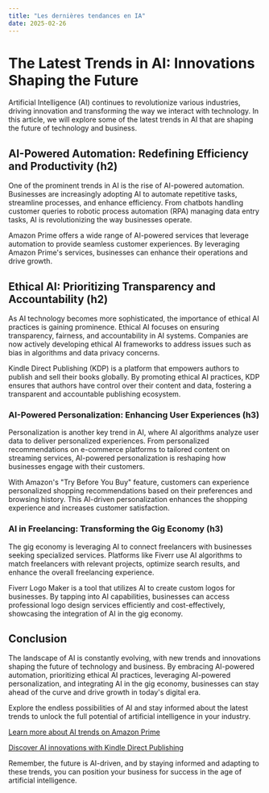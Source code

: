 ```yaml
---
title: "Les dernières tendances en IA"
date: 2025-02-26
---
```


# The Latest Trends in AI: Innovations Shaping the Future

Artificial Intelligence (AI) continues to revolutionize various industries, driving innovation and transforming the way we interact with technology. In this article, we will explore some of the latest trends in AI that are shaping the future of technology and business.

## AI-Powered Automation: Redefining Efficiency and Productivity (h2)

One of the prominent trends in AI is the rise of AI-powered automation. Businesses are increasingly adopting AI to automate repetitive tasks, streamline processes, and enhance efficiency. From chatbots handling customer queries to robotic process automation (RPA) managing data entry tasks, AI is revolutionizing the way businesses operate.

Amazon Prime offers a wide range of AI-powered services that leverage automation to provide seamless customer experiences. By leveraging Amazon Prime's services, businesses can enhance their operations and drive growth.

## Ethical AI: Prioritizing Transparency and Accountability (h2)

As AI technology becomes more sophisticated, the importance of ethical AI practices is gaining prominence. Ethical AI focuses on ensuring transparency, fairness, and accountability in AI systems. Companies are now actively developing ethical AI frameworks to address issues such as bias in algorithms and data privacy concerns.

Kindle Direct Publishing (KDP) is a platform that empowers authors to publish and sell their books globally. By promoting ethical AI practices, KDP ensures that authors have control over their content and data, fostering a transparent and accountable publishing ecosystem.

### AI-Powered Personalization: Enhancing User Experiences (h3)

Personalization is another key trend in AI, where AI algorithms analyze user data to deliver personalized experiences. From personalized recommendations on e-commerce platforms to tailored content on streaming services, AI-powered personalization is reshaping how businesses engage with their customers.

With Amazon's "Try Before You Buy" feature, customers can experience personalized shopping recommendations based on their preferences and browsing history. This AI-driven personalization enhances the shopping experience and increases customer satisfaction.

### AI in Freelancing: Transforming the Gig Economy (h3)

The gig economy is leveraging AI to connect freelancers with businesses seeking specialized services. Platforms like Fiverr use AI algorithms to match freelancers with relevant projects, optimize search results, and enhance the overall freelancing experience.

Fiverr Logo Maker is a tool that utilizes AI to create custom logos for businesses. By tapping into AI capabilities, businesses can access professional logo design services efficiently and cost-effectively, showcasing the integration of AI in the gig economy.

## Conclusion

The landscape of AI is constantly evolving, with new trends and innovations shaping the future of technology and business. By embracing AI-powered automation, prioritizing ethical AI practices, leveraging AI-powered personalization, and integrating AI in the gig economy, businesses can stay ahead of the curve and drive growth in today's digital era.

Explore the endless possibilities of AI and stay informed about the latest trends to unlock the full potential of artificial intelligence in your industry.

[Learn more about AI trends on Amazon Prime](https://www.amazon.fr/amazonprime?_encoding=UTF8&primeCampaignId=prime_assoc_ft&tag=zenzen0d-21France)

[Discover AI innovations with Kindle Direct Publishing](https://www.amazon.fr/kindle-dbs/hz/signup?tag=zenzen0d-21France)

Remember, the future is AI-driven, and by staying informed and adapting to these trends, you can position your business for success in the age of artificial intelligence.